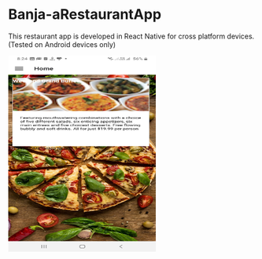 # Banja-aRestaurantApp
This restaurant app is developed in React Native for cross platform devices. (Tested on Android devices only)

<img src="https://raw.githubusercontent.com/aashishwastaken/Banja-aRestaurantApp/main/Screenshots/banja2.jpg" alt="alt text" width="300px" height="400px">
